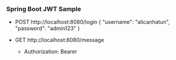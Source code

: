 ### **Spring Boot JWT Sample**

*  POST http://localhost:8080/login
    {
      "username": "alicanhatun",
      "password": "admin123"
    }

* GET http://localhost:8080/message
    * Authorization: Bearer <Given token>
